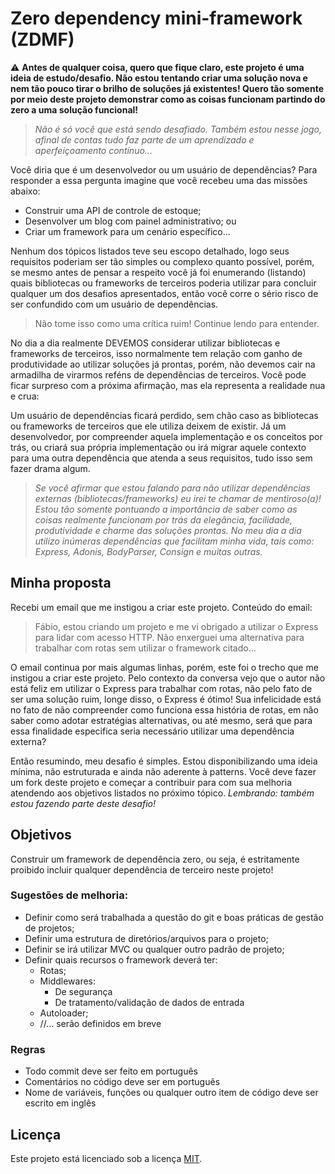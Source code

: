 # Zero dependency mini-framework (ZDMF)

:warning: **Antes de qualquer coisa, quero que fique claro, este projeto é uma ideia de estudo/desafio. Não estou tentando criar uma solução nova e nem tão pouco tirar o brilho de soluções já existentes! Quero tão somente por meio deste projeto demonstrar como as coisas funcionam partindo do zero a uma solução funcional!**

> *Não é só você que está sendo desafiado. Também estou nesse jogo, afinal de contas tudo faz parte de um aprendizado e aperfeiçoamento contínuo...*

Você diria que é um desenvolvedor ou um usuário de dependências? Para responder a essa pergunta imagine que você recebeu uma das missões abaixo:

- Construir uma API de controle de estoque;
- Desenvolver um blog com painel administrativo; ou
- Criar um framework para um cenário específico…

Nenhum dos tópicos listados teve seu escopo detalhado, logo seus requisitos poderiam ser tão simples ou complexo quanto possível, porém, se mesmo antes de pensar a respeito você já foi enumerando (listando) quais bibliotecas ou frameworks de terceiros poderia utilizar para concluir qualquer um dos desafios apresentados, então você corre o sério risco de ser confundido com um usuário de dependências.

> Não tome isso como uma crítica ruim! Continue lendo para entender.

No dia a dia realmente DEVEMOS considerar utilizar bibliotecas e frameworks de terceiros, isso normalmente tem relação com ganho de produtividade ao utilizar soluções já prontas, porém, não devemos cair na armadilha de virarmos reféns de dependências de terceiros. Você pode ficar surpreso com a próxima afirmação, mas ela representa a realidade nua e crua:

Um usuário de dependências ficará perdido, sem chão caso as bibliotecas ou frameworks de terceiros que ele utiliza deixem de existir. Já um desenvolvedor, por compreender aquela implementação e os conceitos por trás, ou criará sua própria implementação ou irá migrar aquele contexto para uma outra dependência que atenda a seus requisitos, tudo isso sem fazer drama algum.

> *Se você afirmar que estou falando para não utilizar dependências externas (bibliotecas/frameworks) eu irei te chamar de mentiroso(a)! Estou tão somente pontuando a importância de saber como as coisas realmente funcionam por trás da elegância, facilidade, produtividade e charme das soluções prontas. No meu dia a dia utilizo inúmeras dependências que facilitam minha vida, tais como: Express, Adonis, BodyParser, Consign e muitas outras.*

## Minha proposta

Recebi um email que me instigou a criar este projeto. Conteúdo do email:

> Fábio, estou criando um projeto e me vi obrigado a utilizar o Express para lidar com acesso HTTP. Não enxerguei uma alternativa para trabalhar com rotas sem utilizar o framework citado…

O email continua por mais algumas linhas, porém, este foi o trecho que me instigou a criar este projeto. Pelo contexto da conversa vejo que o autor não está feliz em utilizar o Express para trabalhar com rotas, não pelo fato de ser uma solução ruim, longe disso, o Express é ótimo! Sua infelicidade está no fato de não compreender como funciona essa história de rotas, em não saber como adotar estratégias alternativas, ou até mesmo, será que para essa finalidade especifica seria necessário utilizar uma dependência externa?

Então resumindo, meu desafio é simples. Estou disponibilizando uma ideia mínima, não estruturada e ainda não aderente à patterns. Você deve fazer um fork deste projeto e começar a contribuir para com sua melhoria atendendo aos objetivos listados no próximo tópico. *Lembrando: também estou fazendo parte deste desafio!*

## Objetivos

Construir um framework de dependência zero, ou seja, é estritamente proibido incluir qualquer dependência de terceiro neste projeto!

### Sugestões de melhoria:

- Definir como será trabalhada a questão do git e boas práticas de gestão de projetos;
- Definir uma estrutura de diretórios/arquivos para o projeto;
- Definir se irá utilizar MVC ou qualquer outro padrão de projeto;
- Definir quais recursos o framework deverá ter:
  - Rotas;
  - Middlewares:
    - De segurança
    - De tratamento/validação de dados de entrada
  - Autoloader;
  - //… serão definidos em breve

### Regras

- Todo commit deve ser feito em português
- Comentários no código deve ser em português
- Nome de variáveis, funções ou qualquer outro item de código deve ser escrito em inglês

## Licença

Este projeto está licenciado sob a licença [MIT](https://opensource.org/licenses/MIT).
